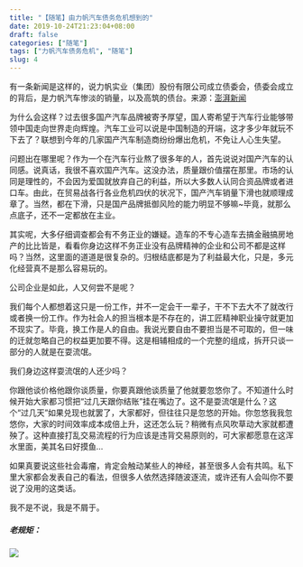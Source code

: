 ```yaml
---
title: "【随笔】由力帆汽车债务危机想到的"
date: 2019-10-24T21:23:04+08:00
draft: false
categories: ["随笔"]
tags: ["力帆汽车债务危机", "随笔"]
slug: 4
---
```


有一条新闻是这样的，说力帆实业（集团）股份有限公司成立债委会，债委会成立的背后，是力帆汽车惨淡的销量，以及高筑的债台。来源：[澎湃新闻](https://www.thepaper.cn/newsDetail_forward_4733636)

为什么会这样？过去很多国产汽车品牌被寄予厚望，国人寄希望于汽车行业能够带领中国走向世界走向辉煌。汽车工业可以说是中国制造的开端，这才多少年就玩不下去了？联想到今年的几家国产汽车制造商纷纷爆出危机，不免让人心生失望。

问题出在哪里呢？作为一个在汽车行业熬了很多年的人，首先说说对国产汽车的认同感。说真话，我很不喜欢国产汽车。这没办法，质量跟价值摆在那里。市场的认同是理性的，不会因为爱国就放弃自己的利益，所以大多数人认同合资品牌或者进口车。由此，在贸易战各行各业危机四伏的状况下，国产汽车销量下滑也就顺理成章了。当然，都在下滑，只是国产品牌抵御风险的能力明显不够嘛~毕竟，就那么点底子，还不一定都放在主业。

其实呢，大多仔细调查都会有不务正业的嫌疑。造车的不专心造车去搞金融搞房地产的比比皆是，看看你身边这样不务正业没有品牌精神的企业和公司不都是这样吗？当然，这里面的道道是很复杂的。归根结底都是为了利益最大化，只是，多元化经营真不是那么容易玩的。

公司企业是如此，人又何尝不是呢？

我们每个人都想着这只是一份工作，并不一定会干一辈子，干不下去大不了就改行或者换一份工作。作为社会人的担当根本是不存在的，讲工匠精神职业操守就更加不现实了。毕竟，换工作是人的自由。我说光要自由不要担当是不可取的，但一味的迁就忽略自己的权益更加要不得。这是相辅相成的一个完整的组成，拆开只谈一部分的人就是在耍流氓。

我们身边这样耍流氓的人还少吗？

你跟他谈价格他跟你谈质量，你要真跟他谈质量了他就要忽悠你了。不知道什么时候开始大家都习惯把“过几天跟你结账”挂在嘴边了。这不是耍流氓是什么？这个“过几天”如果兑现也就罢了，大家都好，但往往只是忽悠的开始。你忽悠我我忽悠你，大家的时间效率成本成倍上升，这还怎么玩？稍微有点风吹草动大家就都遭殃了。这种直接打乱交易流程的行为应该是违背交易原则的，可大家都愿意在这浑水里面，美其名曰好摸鱼...

如果真要说这些社会毒瘤，肯定会触动某些人的神经，甚至很多人会有共鸣。私下里大家都会发表自己的看法，但很多人依然选择随波逐流，或许还有人会叫你不要说了没用的这类话。

我不是不说，我是不屑于。

##### 老规矩：

![](https://img.dtz9.com/imgs/2019/10/78e7f831b46f9009.jpg)